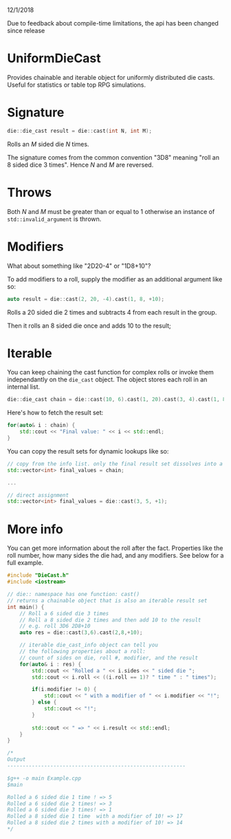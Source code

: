 12/1/2018

Due to feedback about compile-time limitations, the api has been changed since release

# UniformDieCast
Provides chainable and iterable object for uniformly distributed die casts. 
Useful for statistics or table top RPG simulations.

# Signature
```cpp
die::die_cast result = die::cast(int N, int M);
```

Rolls an _M_ sided die _N_ times. 

The signature comes from the common convention "3D8" meaning "roll an 8 sided dice 3 times". Hence _N_ and _M_ are reversed.

# Throws

Both _N_ and _M_ must be greater than or equal to 1 otherwise an instance of `std::invalid_argument` is thrown.

# Modifiers

What about something like "2D20-4" or "1D8+10"?

To add modifiers to a roll, supply the modifier as an additional argument like so:

```cpp
auto result = die::cast(2, 20, -4).cast(1, 8, +10);
```

Rolls a 20 sided die 2 times and subtracts 4 from each result in the group.

Then it rolls an 8 sided die once and adds 10 to the result;

# Iterable
You can keep chaining the cast function for complex rolls or invoke them independantly
on the `die_cast` object. The object stores each roll in an internal list. 

```cpp
die::die_cast chain = die::cast(10, 6).cast(1, 20).cast(3, 4).cast(1, 8);
```

Here's how to fetch the result set:

```cpp
for(auto& i : chain) {
    std::cout << "Final value: " << i << std::endl;
}
```

You can copy the result sets for dynamic lookups like so:

```cpp
// copy from the info list. only the final result set dissolves into a vector.
std::vector<int> final_values = chain;

...

// direct assignment 
std::vector<int> final_values = die::cast(3, 5, +1);
```

# More info
You can get more information about the roll after the fact. 
Properties like the roll number, how many sides the die had, and any modifiers.
See below for a full example.

```cpp
#include "DieCast.h"
#include <iostream>

// die:: namespace has one function: cast()
// returns a chainable object that is also an iterable result set
int main() {
    // Roll a 6 sided die 3 times 
    // Roll a 8 sided die 2 times and then add 10 to the result
    // e.g. roll 3D6 2D8+10
    auto res = die::cast(3,6).cast(2,8,+10);

    // iterable die_cast_info object can tell you
    // the following properties about a roll:
    // count of sides on die, roll #, modifier, and the result
    for(auto& i : res) {
        std::cout << "Rolled a " << i.sides << " sided die ";
        std::cout << i.roll << ((i.roll == 1)? " time " : " times");

        if(i.modifier != 0) {
            std::cout << " with a modifier of " << i.modifier << "!";
        } else {
            std::cout << "!";
        }
        
        std::cout << " => " << i.result << std::endl;
    }
}

/*
Output
----------------------------------------------------------

$g++ -o main Example.cpp
$main

Rolled a 6 sided die 1 time ! => 5
Rolled a 6 sided die 2 times! => 3
Rolled a 6 sided die 3 times! => 1
Rolled a 8 sided die 1 time  with a modifier of 10! => 17
Rolled a 8 sided die 2 times with a modifier of 10! => 14
*/
```
